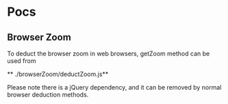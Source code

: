 # Pocs

## Browser Zoom

To deduct the browser zoom in web browsers, getZoom method can be used from 

**  ./browserZoom/deductZoom.js**

  Please note there is a jQuery dependency, and it can be removed by normal browser deduction methods.
